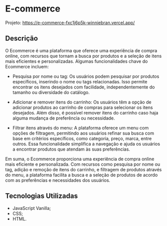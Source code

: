 # E-commerce

Projeto: https://e-commerce-fxc1j6p5k-winniebran.vercel.app/

## Descrição

O Ecommerce é uma plataforma que oferece uma experiência de compra online, com recursos que tornam a busca por produtos e a seleção de itens mais eficientes e personalizadas. Algumas funcionalidades chave do Ecommerce incluem:

- Pesquisa por nome ou tag: Os usuários podem pesquisar por produtos específicos, inserindo o nome ou tags relacionadas. Isso permite encontrar os itens desejados com facilidade, independentemente do tamanho ou diversidade do catálogo.

- Adicionar e remover itens do carrinho: Os usuários têm a opção de adicionar produtos ao carrinho de compras para selecionar os itens desejados. Além disso, é possível remover itens do carrinho caso haja alguma mudança de preferência ou necessidade.

- Filtrar itens através do menu: A plataforma oferece um menu com opções de filtragem, permitindo aos usuários refinar sua busca com base em critérios específicos, como categoria, preço, marca, entre outros. Essa funcionalidade simplifica a navegação e ajuda os usuários a encontrar produtos que atendam às suas preferências.

Em suma, o Ecommerce proporciona uma experiência de compra online mais eficiente e personalizada. Com recursos como pesquisa por nome ou tag, adição e remoção de itens do carrinho, e filtragem de produtos através do menu, a plataforma facilita a busca e a seleção de produtos de acordo com as preferências e necessidades dos usuários.

## Tecnologias Utilizadas
- JavaScript Vanilla;
- CSS;
- HTML.
